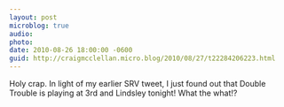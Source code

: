 ```yaml
---
layout: post
microblog: true
audio: 
photo: 
date: 2010-08-26 18:00:00 -0600
guid: http://craigmcclellan.micro.blog/2010/08/27/t22284206223.html
---
```

Holy crap.  In light of my earlier SRV tweet, I just found out that Double Trouble is playing at 3rd and Lindsley tonight! What the what!?
